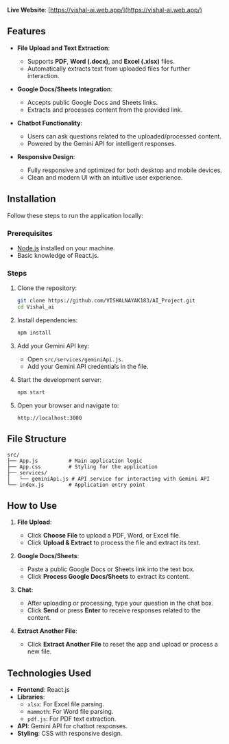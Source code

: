 


**Live Website**: [https://vishal-ai.web.app/](https://vishal-ai.web.app/)



## Features

- **File Upload and Text Extraction**:
  - Supports **PDF**, **Word (.docx)**, and **Excel (.xlsx)** files.
  - Automatically extracts text from uploaded files for further interaction.

- **Google Docs/Sheets Integration**:
  - Accepts public Google Docs and Sheets links.
  - Extracts and processes content from the provided link.

- **Chatbot Functionality**:
  - Users can ask questions related to the uploaded/processed content.
  - Powered by the Gemini API for intelligent responses.

- **Responsive Design**:
  - Fully responsive and optimized for both desktop and mobile devices.
  - Clean and modern UI with an intuitive user experience.

## Installation

Follow these steps to run the application locally:

### Prerequisites
- [Node.js](https://nodejs.org/) installed on your machine.
- Basic knowledge of React.js.

### Steps
1. Clone the repository:
   ```bash
   git clone https://github.com/VISHALNAYAK183/AI_Project.git
   cd Vishal_ai
   ```

2. Install dependencies:
   ```bash
   npm install
   ```

3. Add your Gemini API key:
   - Open `src/services/geminiApi.js`.
   - Add your Gemini API credentials in the file.

4. Start the development server:
   ```bash
   npm start
   ```

5. Open your browser and navigate to:
   ```
   http://localhost:3000
   ```

## File Structure

```
src/
├── App.js          # Main application logic
├── App.css         # Styling for the application
├── services/
│   └── geminiApi.js # API service for interacting with Gemini API
└── index.js        # Application entry point
```

## How to Use

1. **File Upload**:
   - Click **Choose File** to upload a PDF, Word, or Excel file.
   - Click **Upload & Extract** to process the file and extract its text.

2. **Google Docs/Sheets**:
   - Paste a public Google Docs or Sheets link into the text box.
   - Click **Process Google Docs/Sheets** to extract its content.

3. **Chat**:
   - After uploading or processing, type your question in the chat box.
   - Click **Send** or press **Enter** to receive responses related to the content.

4. **Extract Another File**:
   - Click **Extract Another File** to reset the app and upload or process a new file.

## Technologies Used

- **Frontend**: React.js
- **Libraries**:
  - `xlsx`: For Excel file parsing.
  - `mammoth`: For Word file parsing.
  - `pdf.js`: For PDF text extraction.
- **API**: Gemini API for chatbot responses.
- **Styling**: CSS with responsive design.





